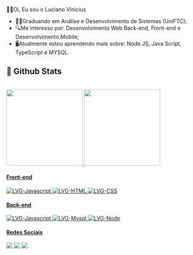 👨‍💻Oi, Eu sou o Luciano Vinicius

- 👨‍🎓Graduando em Análise e Desenvolvimento de Sistemas (UniFTC); 
- 🔍Me interesso por: Desenvolvimento Web Back-end, Front-end e Desenvolvimento Mobile;
- 🖥️Atualmente estou aprendendo mais sobre: Node.JS, Java Script, TypeScript e MYSQL.

## 🌟 Github Stats
<div>
  <a href="https://github.com/LucianoVGomes"><br>
 <img height="200em" src="https://github-readme-stats.vercel.app/api?username=LucianoVGomes&show_icons=true&theme=dark"/>
 <img height="200em" src="https://github-readme-stats.vercel.app/api/top-langs/?username=LucianoVGomes&layout=compact&langs_count=8&layout=compact&theme=dark"/>

  
#### Front-end
  
<div style="display: inline_block">
  <img alt="LVG-Javascript" src="https://img.shields.io/badge/JavaScript-F7DF1E?style=for-the-badge&logo=javascript&logoColor=black">
  <img alt="LVG-HTML" src="https://img.shields.io/badge/HTML5-E34F26?style=for-the-badge&logo=html5&logoColor=white">
<img alt="LVG-CSS" src="https://img.shields.io/badge/CSS3-1572B6?style=for-the-badge&logo=css3&logoColor=white">
</div>

 #### Back-end

<div style="display: inline_block">
  <img alt="LVG-Javascript" src="https://img.shields.io/badge/JavaScript-F7DF1E?style=for-the-badge&logo=javascript&logoColor=black">
  <img alt="LVG-Mysql" src="https://img.shields.io/badge/MySQL-005C84?style=for-the-badge&logo=mysql&logoColor=white">
   <img alt="LVG-Node" src="https://img.shields.io/badge/Node.js-43853D?style=for-the-badge&logo=node.js&logoColor=white">

  #### Redes Sociais
  
<div> 
  <a href="https://www.instagram.com/luciano.vini1/" target="_blank"><img src="https://img.shields.io/badge/-Instagram-%23E4405F?style=for-the-badge&logo=instagram&logoColor=white" target="_blank"></a>
  <a href = "mailto:patosanta1000@gmail.com"><img src="https://img.shields.io/badge/-Gmail-%23333?style=for-the-badge&logo=gmail&logoColor=white" target="_blank"></a>
  <a href="https://www.linkedin.com/in/luciano-vinicius-1b239a21b/" target="_blank"><img src="https://img.shields.io/badge/-LinkedIn-%230077B5?style=for-the-badge&logo=linkedin&logoColor=white" target="_blank"></a>  
</div>
